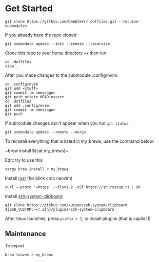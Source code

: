 # Get Started

    git clone https://github.com/DanWlker/.dotfiles.git --recurse-submodules

If you already have the repo cloned:

    git submodule update --init --remote --recursive

Clone this repo to your home directory ~/ then run

    cd .dotfiles
    stow .

After you made changes to the submodule .config/nvim:

    cd .config/nvim
    git add <stuff>
    git commit -m <message>
    git push origin HEAD:master
    cd .dotfiles
    git add .config/nvim 
    git commit -m <message>
    git push

If submodule changes don't appear when you run `git status`:

    git submodule update --remote --merge

To reinstall everything that is listed in my_brews, use the command below:

~brew install $(cat my_brews)~

Edit: try to use this

```
xargs brew install < my_brews
```

Install [rust](https://www.rust-lang.org/tools/install) (for blink cmp neovim)

```
curl --proto '=https' --tlsv1.2 -sSf https://sh.rustup.rs | sh
```

Install [zsh-system-clipboard](https://github.com/kutsan/zsh-system-clipboard)
```
git clone https://github.com/kutsan/zsh-system-clipboard ${ZSH_CUSTOM:-~/.zsh}/plugins/zsh-system-clipboard
```

After tmux launches, press `prefix + I`, to install plugins (that is capital I)

## Maintenance

To export

```
brew leaves > my_brews
```

